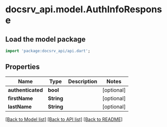 # docsrv_api.model.AuthInfoResponse

## Load the model package
```dart
import 'package:docsrv_api/api.dart';
```

## Properties
Name | Type | Description | Notes
------------ | ------------- | ------------- | -------------
**authenticated** | **bool** |  | [optional] 
**firstName** | **String** |  | [optional] 
**lastName** | **String** |  | [optional] 

[[Back to Model list]](../README.md#documentation-for-models) [[Back to API list]](../README.md#documentation-for-api-endpoints) [[Back to README]](../README.md)


